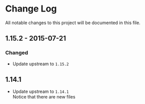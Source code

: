 # Change Log
All notable changes to this project will be documented in this file.

## 1.15.2 - 2015-07-21

### Changed
- Update upstream to `1.15.2`  
  
## 1.14.1

- Update upstream to `1.14.1`  
  Notice that there are new files  
